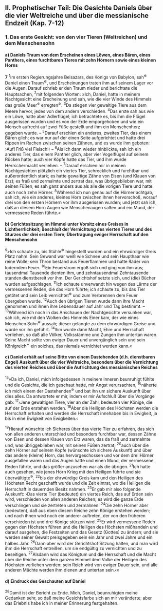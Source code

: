## II. Prophetischer Teil: Die Gesichte Daniels über die vier Weltreiche und über die messianische Endzeit (Kap. 7-12)

### 1. Das erste Gesicht: von den vier Tieren (Weltreichen) und dem Menschensohn

#### a) Daniels Traum von dem Erscheinen eines Löwen, eines Bären, eines Panthers, eines furchtbaren Tieres mit zehn Hörnern sowie eines kleinen Horns

__7__
<sup>1</sup>Im ersten Regierungsjahre Belsazars, des Königs von Babylon, sah<sup title="= hatte">&#x2732;</sup> Daniel einen Traum<sup title="= Traumgesicht">&#x2732;</sup>, und Erscheinungen traten ihm auf seinem Lager vor die Augen. Darauf schrieb er den Traum nieder und berichtete die Hauptsachen,
<sup>2</sup>mit folgenden Worten: »Ich, Daniel, hatte in meinem Nachtgesicht eine Erscheinung und sah, wie die vier Winde des Himmels das große Meer<sup title="= Weltmeer">&#x2732;</sup> erregten<sup title="oder: aufwühlten">&#x2732;</sup>.
<sup>3</sup>Da stiegen vier gewaltige Tiere aus dem Meere hervor, jedes von dem andern verschieden.
<sup>4</sup>Das erste sah aus wie ein Löwe, hatte aber Adlerflügel; ich betrachtete es, bis ihm die Flügel ausgerissen wurden und es von der Erde emporgehoben und wie ein Mensch aufrecht auf zwei Füße gestellt und ihm ein Menschenherz gegeben wurde. –
<sup>5</sup>Darauf erschien ein anderes, zweites Tier, das einem Bären glich; es war nur auf der einen Seite aufgerichtet und hatte drei Rippen im Rachen zwischen seinen Zähnen, und es wurde ihm geboten: ›Auf! Friß viel Fleisch!‹ –
<sup>6</sup>Als ich dann wieder hinblickte, sah ich ein anderes Tier, das einem Panther glich, aber vier Vogelflügel auf seinem Rücken hatte; auch vier Köpfe hatte das Tier, und ihm wurde Herrschermacht verliehen. –
<sup>7</sup>Darauf erschien mir in meinen Nachtgesichten plötzlich ein viertes Tier, schrecklich und furchtbar und außerordentlich stark; es hatte gewaltige Zähne von Eisen (und Klauen von Erz); es fraß und zermalmte und zertrat das, was übriggeblieben war, mit seinen Füßen; es sah ganz anders aus als alle die vorigen Tiere und hatte auch noch zehn Hörner.
<sup>8</sup>Während ich nun genau auf die Hörner achtgab, sah ich, wie ein anderes, kleines Horn zwischen ihnen hervorschoß, worauf drei von den ersten Hörnern vor ihm ausgerissen wurden; und jetzt sah ich, daß an diesem Horn Augen wie Menschenaugen saßen und ein Mund, der vermessene Reden führte.«

#### b) Gerichtssitzung im Himmel unter Vorsitz eines Greises in Lichtherrlichkeit; Beschluß der Vernichtung des vierten Tieres und des Sturzes der drei ersten Tiere; Übertragung ewiger Herrschaft auf den Menschensohn

<sup>9</sup>»Ich schaute zu, bis Stühle<sup title="oder: Throne, Thronsessel">&#x2732;</sup> hingestellt wurden und ein ehrwürdiger Greis Platz nahm. Sein Gewand war weiß wie Schnee und sein Haupthaar wie reine Wolle; sein Thron bestand aus Feuerflammen und hatte Räder von loderndem Feuer.
<sup>10</sup>Ein Feuerstrom ergoß sich und ging von ihm aus; tausendmal Tausende dienten ihm, und zehntausendmal Zehntausende standen dienstbereit vor ihm. Der Gerichtshof setzte sich, und (die) Bücher wurden aufgeschlagen.
<sup>11</sup>Ich schaute unverwandt hin wegen des Lärms der vermessenen Reden, die das Horn führte; ich schaute zu, bis das Tier getötet und sein Leib vernichtet<sup title="= verstümmelt">&#x2732;</sup> und zum Verbrennen dem Feuer übergeben wurde.
<sup>12</sup>Auch den übrigen Tieren wurde dann ihre Macht genommen und ihnen ihre Lebensdauer auf Jahr und Tag bestimmt. –
<sup>13</sup>Während ich noch in das Anschauen der Nachtgesichte versunken war, sah ich, wie mit den Wolken des Himmels Einer kam, der wie eines Menschen Sohn<sup title="= wie ein gewöhnlicher Mensch">&#x2732;</sup> aussah; dieser gelangte zu dem ehrwürdigen Greise und wurde vor ihn geführt.
<sup>14</sup>Ihm wurde dann Macht, Ehre und Herrschaft verliehen, so daß alle Völker, Volksstämme und Zungen ihm untertan waren. Seine Macht sollte von ewiger Dauer und unvergänglich sein und sein Königreich<sup title="oder: seine Herrschaft">&#x2732;</sup> ein solches, das niemals vernichtet werden kann.«

#### c) Daniel erhält auf seine Bitte von einem Dastehenden (d.h. dienstbaren Engel) Auskunft über die vier Weltreiche, besonders über die Vernichtung des vierten Reiches und über die Aufrichtung des messianischen Reiches

<sup>15</sup>»Da ich, Daniel, mich infolgedessen in meinem Inneren beunruhigt fühlte und die Gesichte, die ich geschaut hatte, mir Angst verursachten,
<sup>16</sup>näherte ich mich einem der Dastehenden<sup title="= Diener">&#x2732;</sup> und bat ihn um sichere Auskunft über dies alles. Da antwortete er mir, indem er mir Aufschluß über die Vorgänge gab:
<sup>17</sup>›Jene gewaltigen Tiere, vier an der Zahl, bedeuten vier Könige, die auf der Erde erstehen werden.
<sup>18</sup>Aber die Heiligen des Höchsten werden die Herrschaft erhalten und werden die Herrschaft innehaben bis in Ewigkeit, ja bis in eine Ewigkeit von Ewigkeiten.‹

<sup>19</sup>Hierauf wünschte ich Sicheres über das vierte Tier zu erfahren, das sich von allen anderen unterschied und besonders furchtbar war, dessen Zähne von Eisen und dessen Klauen von Erz waren, das da fraß und zermalmte und, was übriggeblieben war, mit seinen Füßen zertrat;
<sup>20</sup>auch über die zehn Hörner auf seinem Kopfe (wünschte ich sichere Auskunft) und über das andere (kleine) Horn, das hervorgeschossen und vor dem drei Hörner ausgefallen waren und das Augen hatte und einen Mund, der vermessene Reden führte, und das größer anzusehen war als die übrigen.
<sup>21</sup>Ich hatte auch gesehen, wie jenes Horn Krieg mit den Heiligen führte und sie überwältigte<sup title="oder: vergewaltigte">&#x2732;</sup>,
<sup>22</sup>bis der ehrwürdige Greis kam und den Heiligen des Höchsten Recht geschafft wurde und die Zeit eintrat, wo die Heiligen die Herrschaft in dauernden Besitz nahmen.
<sup>23</sup>Er gab mir also folgende Auskunft: ›Das vierte Tier (bedeutet) ein viertes Reich, das auf Erden sein wird, verschieden von allen anderen Reichen; es wird die ganze Erde verschlingen und sie zertreten und zermalmen.
<sup>24</sup>Die zehn Hörner aber (bedeuten), daß aus eben diesem Reiche zehn Könige erstehen werden; und nach ihnen wird noch ein anderer auftreten, der von den früheren verschieden ist und drei Könige stürzen wird.
<sup>25</sup>Er wird vermessene Reden gegen den Höchsten führen und die Heiligen des Höchsten mißhandeln und darauf ausgehen, die Festzeiten und das Gesetz (Gottes) zu ändern; und sie werden seiner Gewalt preisgegeben sein ein Jahr und zwei Jahre und ein halbes Jahr.
<sup>26</sup>Dann aber wird der Gerichtshof Sitzung halten, und man wird ihm die Herrschaft entreißen, um sie endgültig zu vernichten und zu beseitigen.
<sup>27</sup>Alsdann wird das Königtum und die Herrschaft und die Macht über die Reiche unter dem ganzen Himmel dem Volke der Heiligen des Höchsten verliehen werden: sein Reich wird von ewiger Dauer sein, und alle anderen Mächte werden ihm dienen und untertan sein.‹«

#### d) Eindruck des Geschauten auf Daniel

<sup>28</sup>Damit ist der Bericht zu Ende. Mich, Daniel, beunruhigten meine Gedanken sehr, so daß meine Gesichtsfarbe sich an mir veränderte; aber das Erlebnis habe ich in meiner Erinnerung festgehalten.